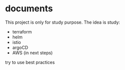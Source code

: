 # documents

This project is only for study purpose. The idea is study:

* terraform
* helm
* istio
* argoCD
* AWS (in next steps)

try to use best practices

